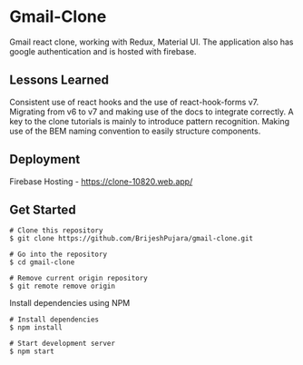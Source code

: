 # Gmail-Clone
Gmail react clone, working with Redux, Material UI. The application also has google authentication and is hosted with firebase.

## Lessons Learned 
Consistent use of react hooks and the use of react-hook-forms v7. Migrating from v6 to v7 and making use of the docs to integrate correctly.
A key to the clone tutorials is mainly to introduce pattern recognition. Making use of the BEM naming convention to easily structure components.

## Deployment 
Firebase Hosting - https://clone-10820.web.app/

## Get Started

```
# Clone this repository
$ git clone https://github.com/BrijeshPujara/gmail-clone.git

# Go into the repository
$ cd gmail-clone

# Remove current origin repository
$ git remote remove origin
```
Install dependencies using NPM
```
# Install dependencies
$ npm install

# Start development server
$ npm start
```
